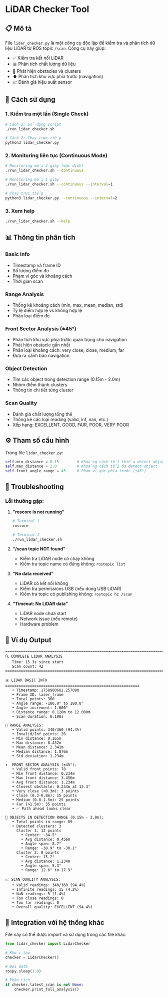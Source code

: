 # LiDAR Checker Tool

## 📋 Mô tả
File `lidar_checker.py` là một công cụ độc lập để kiểm tra và phân tích dữ liệu LiDAR từ ROS topic `/scan`. Công cụ này giúp:

- ✅ Kiểm tra kết nối LiDAR
- 📊 Phân tích chất lượng dữ liệu
- 🎯 Phát hiện obstacles và clusters
- ⬆️  Phân tích khu vực phía trước (navigation)
- 📈 Đánh giá hiệu suất sensor

## 🚀 Cách sử dụng

### 1. Kiểm tra một lần (Single Check)
```bash
# Cách 1: Sử dụng script
./run_lidar_checker.sh

# Cách 2: Chạy trực tiếp
python3 lidar_checker.py
```

### 2. Monitoring liên tục (Continuous Mode)
```bash
# Monitoring mỗi 2 giây (mặc định)
./run_lidar_checker.sh --continuous

# Monitoring mỗi 1 giây
./run_lidar_checker.sh --continuous --interval=1

# Chạy trực tiếp
python3 lidar_checker.py --continuous --interval=2
```

### 3. Xem help
```bash
./run_lidar_checker.sh --help
```

## 📊 Thông tin phân tích

### Basic Info
- Timestamp và frame ID
- Số lượng điểm đo
- Phạm vi góc và khoảng cách
- Thời gian scan

### Range Analysis  
- Thống kê khoảng cách (min, max, mean, median, std)
- Tỷ lệ điểm hợp lệ vs không hợp lệ
- Phân loại điểm đo

### Front Sector Analysis (±45°)
- Phân tích khu vực phía trước quan trọng cho navigation
- Phát hiện obstacle gần nhất
- Phân loại khoảng cách: very close, close, medium, far
- Đưa ra cảnh báo navigation

### Object Detection
- Tìm các object trong detection range (0.15m - 2.0m)
- Nhóm điểm thành clusters
- Thông tin chi tiết từng cluster

### Scan Quality
- Đánh giá chất lượng tổng thể
- Thống kê các loại reading (valid, inf, nan, etc.)
- Xếp hạng: EXCELLENT, GOOD, FAIR, POOR, VERY POOR

## ⚙️ Tham số cấu hình

Trong file `lidar_checker.py`:

```python
self.min_distance = 0.15        # Khoảng cách tối thiểu detect object
self.max_distance = 2.0         # Khoảng cách tối đa detect object  
self.front_angle_range = 45     # Phạm vi góc phía trước (±45°)
```

## 🔧 Troubleshooting

### Lỗi thường gặp:

1. **"roscore is not running"**
   ```bash
   # Terminal 1
   roscore
   
   # Terminal 2  
   ./run_lidar_checker.sh
   ```

2. **"/scan topic NOT found"**
   - Kiểm tra LiDAR node có chạy không
   - Kiểm tra topic name có đúng không: `rostopic list`

3. **"No data received"**
   - LiDAR có kết nối không
   - Kiểm tra permissions USB (nếu dùng USB LiDAR)
   - Kiểm tra topic có publishing không: `rostopic hz /scan`

4. **"Timeout: No LiDAR data"**
   - LiDAR node chưa start
   - Network issue (nếu remote)
   - Hardware problem

## 📖 Ví dụ Output

```
================================================================================
🔍 COMPLETE LIDAR ANALYSIS
   Time: 15.3s since start
   Scan count: 42
================================================================================

📊 LIDAR BASIC INFO
============================================================
   • Timestamp: 1758980682.257090
   • Frame ID: laser_frame
   • Total points: 360
   • Angle range: -180.0° to 180.0°
   • Angle increment: 1.000°
   • Distance range: 0.120m to 12.000m
   • Scan duration: 0.100s

📏 RANGE ANALYSIS:
   • Valid points: 340/360 (94.4%)
   • Invalid/Inf points: 20
   • Min distance: 0.165m
   • Max distance: 8.432m
   • Mean distance: 2.341m
   • Median distance: 1.876m
   • Std deviation: 1.234m

⬆️  FRONT SECTOR ANALYSIS (±45°):
   • Valid front points: 78
   • Min front distance: 0.234m
   • Max front distance: 3.456m
   • Avg front distance: 1.234m
   • Closest obstacle: 0.234m at 12.3°
   • Very close (<0.3m): 3 points
   • Close (0.3-0.8m): 15 points  
   • Medium (0.8-1.5m): 25 points
   • Far (>1.5m): 35 points
   • ✅ Path ahead looks clear

🎯 OBJECTS IN DETECTION RANGE (0.15m - 2.0m):
   • Total points in range: 89
   • Detected clusters: 3
     Cluster 1: 12 points
       • Center: -34.5°
       • Avg distance: 0.456m
       • Angle span: 8.7°
       • Range: -38.9° to -30.1°
     Cluster 2: 8 points
       • Center: 15.2°
       • Avg distance: 1.234m
       • Angle span: 5.3°
       • Range: 12.6° to 17.9°

📈 SCAN QUALITY ANALYSIS:
   • Valid readings: 340/360 (94.4%)
   • Infinite readings: 15 (4.2%)
   • NaN readings: 5 (1.4%)
   • Too close readings: 0
   • Too far readings: 0
   • Overall quality: EXCELLENT (94.4%)
```

## 🔄 Integration với hệ thống khác

File này có thể được import và sử dụng trong các file khác:

```python
from lidar_checker import LidarChecker

# Khởi tạo
checker = LidarChecker()

# Đợi data
rospy.sleep(1.0)

# Phân tích
if checker.latest_scan is not None:
    checker.print_full_analysis()
```